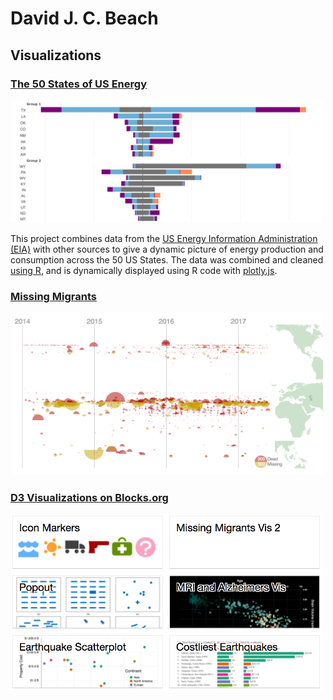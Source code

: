 # David J. C. Beach

## Visualizations

### [The 50 States of US Energy](https://djbeach.shinyapps.io/usenergy/)

<a href="https://djbeach.shinyapps.io/usenergy/">
  <img src="img/USEnergy.png" alt="The 50 States of US Energy" width="500px"/>
</a>

This project combines data from the [US Energy Information Administration (EIA)](https://www.eia.gov/) with other sources to give a dynamic picture of energy production and consumption across the 50 US States.  The data was combined and cleaned [using R](https://www.r-project.org/), and is dynamically displayed using R code with [plotly.js](https://plot.ly/javascript/).

### [Missing Migrants](https://bl.ocks.org/dbeach24/599725c960ce2881b1dcd46c3b20e268)

<a href="https://bl.ocks.org/dbeach24/599725c960ce2881b1dcd46c3b20e268">
  <img src="img/missing.png" alt="Missing Migrants" width="500px"/>
</a>

### [D3 Visualizations on Blocks.org](https://bl.ocks.org/dbeach24)

<a href="https://bl.ocks.org/dbeach24">
  <img src="img/blocks.png" alt="D3 Visualizations on Blocks.org" width="500px"/>
</a>
